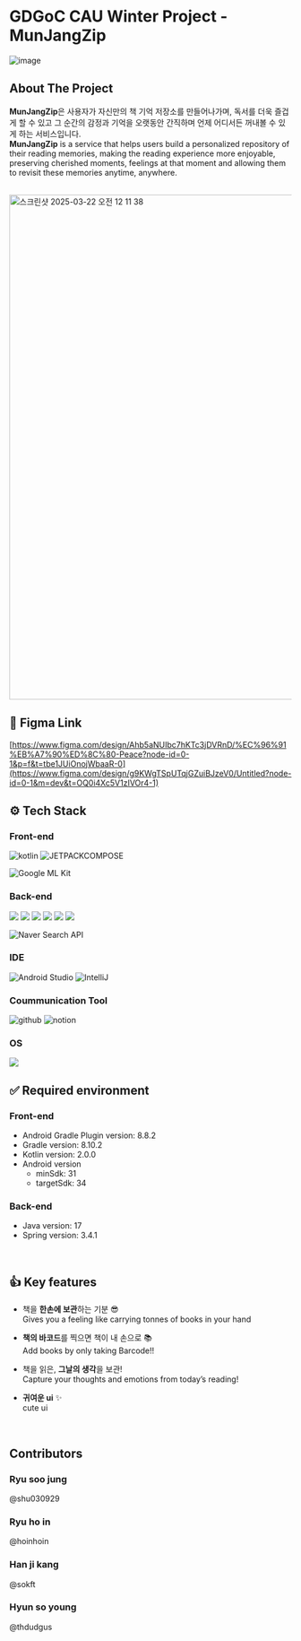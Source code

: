 # GDGoC CAU Winter Project - MunJangZip
![image](https://github.com/user-attachments/assets/db7e83cb-892a-480c-bc41-2fd69a889e02)

## About The Project
**MunJangZip**은 사용자가 자신만의 책 기억 저장소를 만들어나가며, 독서를 더욱 즐겁게 할 수 있고 그 순간의 감정과 기억을 오랫동안 간직하며 언제 어디서든 꺼내볼 수 있게 하는 서비스입니다.   
**MunJangZip** is a service that helps users build a personalized repository of their reading memories, making the reading experience more enjoyable, preserving cherished moments, feelings at that moment and allowing them to revisit these memories anytime, anywhere.

<br/> 

<img width="901" alt="스크린샷 2025-03-22 오전 12 11 38" src="https://github.com/user-attachments/assets/4c7b545f-6484-4a59-afea-d11071948ba1" />

<br/>

## 🔗 Figma Link
[https://www.figma.com/design/Ahb5aNUIbc7hKTc3jDVRnD/%EC%96%91%EB%A7%90%ED%8C%80-Peace?node-id=0-1&p=f&t=tbe1JUiOnojWbaaR-0](https://www.figma.com/design/g9KWgTSpUTqjGZuiBJzeV0/Untitled?node-id=0-1&m=dev&t=OQ0i4Xc5V1zIVOr4-1)

## ⚙️ Tech Stack
### Front-end
![kotlin](https://img.shields.io/badge/Kotlin-B125EA?style=for-the-badge&logo=kotlin&logoColor=white)
![JETPACKCOMPOSE](https://img.shields.io/badge/Jetpack%20Compose-4285F4?style=for-the-badge&logo=Jetpack%20Compose&logoColor=white)

![Google ML Kit](https://img.shields.io/badge/Google%20ML%20Kit-FFFFFF?style=for-the-badge&logo=google)

### Back-end
<img src="https://img.shields.io/badge/java-007396?style=for-the-badge&logo=OpenJDK&logoColor=white">
<img src="https://img.shields.io/badge/springboot-6DB33F?style=for-the-badge&logo=springboot&logoColor=white">
<img src="https://img.shields.io/badge/MySQL-4479A1?style=for-the-badge&logo=MySQL&logoColor=white">
<img src="https://img.shields.io/badge/docker-%230db7ed.svg?style=for-the-badge&logo=docker&logoColor=white"> 
<img src="https://img.shields.io/badge/Amazon%20EC2-FF9900?style=for-the-badge&logo=Amazon%20EC2&logoColor=white">
<img src="https://img.shields.io/badge/Amazon%20S3-569A31?style=for-the-badge&logo=Amazon%20S3&logoColor=white">

![Naver Search API](https://img.shields.io/badge/Naver%20Search%20API-FFFFFF?style=for-the-badge&logo=naver)

### IDE
![Android Studio](https://img.shields.io/badge/android%20studio-4285F4?style=for-the-badge&logo=android)
![IntelliJ](https://img.shields.io/badge/IntelliJ-000000?style=for-the-badge&logo=jetbrains)

### Coummunication Tool
![github](https://img.shields.io/badge/GitHub-100000?style=for-the-badge&logo=github&logoColor=white)
![notion](https://img.shields.io/badge/Notion-000000?style=for-the-badge&logo=notion&logoColor=white)

### OS
<img src="https://img.shields.io/badge/Android-3DDC84?style=flat&logo=Android&logoColor=white"/>

<br/>

## ✅ Required environment
### Front-end
- Android Gradle Plugin version: 8.8.2
- Gradle version: 8.10.2
- Kotlin version: 2.0.0
- Android version
  - minSdk: 31 
  - targetSdk: 34

### Back-end
- Java version: 17
- Spring version: 3.4.1

<br/>

## 👍 Key features
- 책을 **한손에 보관**하는 기분 😎  <br/>
  Gives you a feeling like carrying tonnes of books in your hand

- **책의 바코드**를 찍으면 책이 내 손으로 📚  <br/>
  Add books by only taking Barcode!!

- 책을 읽은, **그날의 생각**을 보관!   <br/>
  Capture your thoughts and emotions from today’s reading!

- **귀여운 ui** ✨  <br/>
  cute ui

<br/>


## Contributors
### Ryu soo jung
@shu030929

### Ryu ho in
@hoinhoin

### Han ji kang
@sokft

### Hyun so young
@thdudgus

